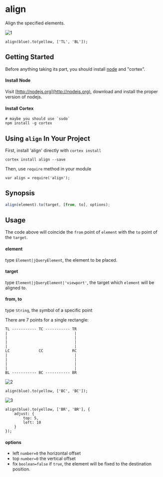 # align

Align the specified elements.

![1](https://raw.github.com/kaelzhang/align/master/screenshots/1.png)

```
align(blue).to(yellow, ['TL', 'BL']);
```

## Getting Started
Before anything taking its part, you should install [node](http://nodejs.org) and "cortex".

#### Install Node

Visit [http://nodejs.org](http://nodejs.org), download and install the proper version of nodejs.

#### Install Cortex

    # maybe you should use `sudo`
    npm install -g cortex

## Using `align` In Your Project

First, install 'align' directly with `cortex install`
	
	cortex install align --save
    
Then, use `require` method in your module
    
    var align = require('align');


## Synopsis

```js
align(element).to(target, [from, to], options);
```

## Usage

The code above will coincide the `from` point of `element` with the `to` point of the `target`.

#### element

type `Element|jQueryElement`, the element to be placed.

#### target

type `Element|jQueryElement|'viewport'`, the target which `element` will be aligned to.

#### from, to

type `String`, the symbol of a specific point

There are 7 points for a single rectangle:

```
TL ----------- TC ----------- TR
|                              |
|                              |
|                              |
|                              |
LC             CC             RC
|                              |
|                              |
|                              |
|                              |
BL ----------- BC ----------- BR
```

![2](https://raw.github.com/kaelzhang/align/master/screenshots/2.png)

```
align(blue).to(yellow, ['BC', 'BC']);
```

![3](https://raw.github.com/kaelzhang/align/master/screenshots/3.png)

```
align(blue).to(yellow, ['BR', 'BR'], {
	adjust: {
		top: 5,
		left: 10
	}
});
```


#### options

- left `number=0` the horizontal offset
- top `number=0` the vertical offset
- fix `boolean=false` if `true`, the element will be fixed to the destination position.

